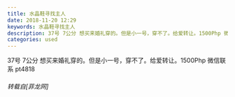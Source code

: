 ```yaml
---
title: 水晶鞋寻找主人
date: 2018-11-20 12:29
keywords: 水晶鞋寻找主人
description: 37号 7公分 想买来婚礼穿的。但是小一号，穿不了。给爱转让。1500Php 微信联系 pt4818
categories: used
---
```

<td class="t_f" id="postmessage_2315564">

37号 7公分 想买来婚礼穿的。但是小一号，穿不了。给爱转让。1500Php 微信联系 pt4818</td>
###### 转载自[菲龙网]